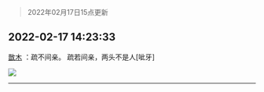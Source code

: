 > 2022年02月17日15点更新
<link rel="stylesheet" href="https://cdn.jsdelivr.net/gh/taotie6/sampleJSON@main/css/photo_show.css">
<meta name="referrer" content="no-referrer" />


 ## 2022-02-17 14:23:33 

 [㪚木](https://www.coolapk.com/feed/33619188?shareKey=ZDFhNTI5MzYyZWY1NjIwZGYyYjk~) ：疏不间亲。
疏若间亲，两头不是人[呲牙] 

<div class="album">
<img class="img-item" src="http://image.coolapk.com/feed/2019/0314/14/1081091_1552545126_9026@277x194.gif" />
</div>

 ------- 

